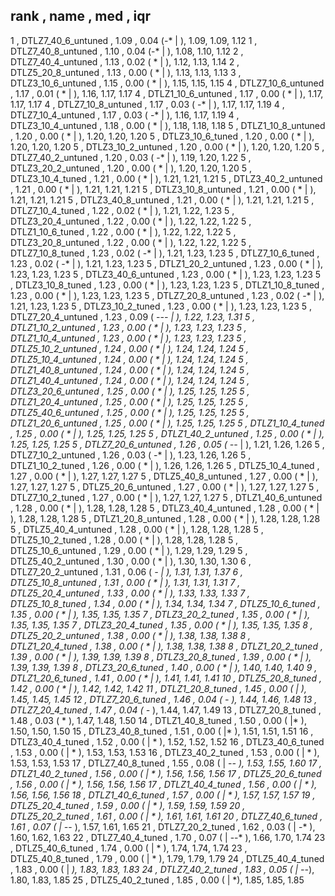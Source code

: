 rank ,         name ,    med   ,  iqr 
----------------------------------------------------
   1 , DTLZ7_40_6_untuned ,    1.09  ,  0.04 (-*             |              ), 1.09,  1.09,  1.12
   1 , DTLZ7_40_8_untuned ,    1.10  ,  0.04 (-*             |              ), 1.08,  1.10,  1.12
   2 , DTLZ7_40_4_untuned ,    1.13  ,  0.02 (  *            |              ), 1.12,  1.13,  1.14
   2 , DTLZ5_20_8_untuned ,    1.13  ,  0.00 (  *            |              ), 1.13,  1.13,  1.13
   3 , DTLZ3_10_6_untuned ,    1.15  ,  0.00 (   *           |              ), 1.15,  1.15,  1.15
   4 , DTLZ7_10_6_untuned ,    1.17  ,  0.01 (   *           |              ), 1.16,  1.17,  1.17
   4 , DTLZ1_10_6_untuned ,    1.17  ,  0.00 (    *          |              ), 1.17,  1.17,  1.17
   4 , DTLZ7_10_8_untuned ,    1.17  ,  0.03 (   -*          |              ), 1.17,  1.17,  1.19
   4 , DTLZ7_10_4_untuned ,    1.17  ,  0.03 (   -*          |              ), 1.16,  1.17,  1.19
   4 , DTLZ3_10_4_untuned ,    1.18  ,  0.00 (    *          |              ), 1.18,  1.18,  1.18
   5 , DTLZ1_10_8_untuned ,    1.20  ,  0.00 (     *         |              ), 1.20,  1.20,  1.20
   5 , DTLZ3_10_6_tuned   ,    1.20  ,  0.00 (     *         |              ), 1.20,  1.20,  1.20
   5 , DTLZ3_10_2_untuned ,    1.20  ,  0.00 (     *         |              ), 1.20,  1.20,  1.20
   5 , DTLZ7_40_2_untuned ,    1.20  ,  0.03 (    -*         |              ), 1.19,  1.20,  1.22
   5 , DTLZ3_20_2_untuned ,    1.20  ,  0.00 (     *         |              ), 1.20,  1.20,  1.20
   5 , DTLZ3_10_4_tuned   ,    1.21  ,  0.00 (     *         |              ), 1.21,  1.21,  1.21
   5 , DTLZ3_40_2_untuned ,    1.21  ,  0.00 (     *         |              ), 1.21,  1.21,  1.21
   5 , DTLZ3_10_8_untuned ,    1.21  ,  0.00 (     *         |              ), 1.21,  1.21,  1.21
   5 , DTLZ3_40_8_untuned ,    1.21  ,  0.00 (     *         |              ), 1.21,  1.21,  1.21
   5 , DTLZ7_10_4_tuned   ,    1.22  ,  0.02 (     *         |              ), 1.21,  1.22,  1.23
   5 , DTLZ3_20_4_untuned ,    1.22  ,  0.00 (     *         |              ), 1.22,  1.22,  1.22
   5 , DTLZ1_10_6_tuned   ,    1.22  ,  0.00 (     *         |              ), 1.22,  1.22,  1.22
   5 , DTLZ3_20_8_untuned ,    1.22  ,  0.00 (     *         |              ), 1.22,  1.22,  1.22
   5 , DTLZ7_10_8_tuned   ,    1.23  ,  0.02 (     -*        |              ), 1.21,  1.23,  1.23
   5 , DTLZ7_10_6_tuned   ,    1.23  ,  0.02 (     -*        |              ), 1.21,  1.23,  1.23
   5 , DTLZ1_20_2_untuned ,    1.23  ,  0.00 (      *        |              ), 1.23,  1.23,  1.23
   5 , DTLZ3_40_6_untuned ,    1.23  ,  0.00 (      *        |              ), 1.23,  1.23,  1.23
   5 , DTLZ3_10_8_tuned   ,    1.23  ,  0.00 (      *        |              ), 1.23,  1.23,  1.23
   5 , DTLZ1_10_8_tuned   ,    1.23  ,  0.00 (      *        |              ), 1.23,  1.23,  1.23
   5 , DTLZ7_20_8_untuned ,    1.23  ,  0.02 (     -*        |              ), 1.21,  1.23,  1.23
   5 , DTLZ3_10_2_tuned   ,    1.23  ,  0.00 (      *        |              ), 1.23,  1.23,  1.23
   5 , DTLZ7_20_4_untuned ,    1.23  ,  0.09 (     -*--      |              ), 1.22,  1.23,  1.31
   5 , DTLZ1_10_2_untuned ,    1.23  ,  0.00 (      *        |              ), 1.23,  1.23,  1.23
   5 , DTLZ1_10_4_untuned ,    1.23  ,  0.00 (      *        |              ), 1.23,  1.23,  1.23
   5 , DTLZ5_10_2_untuned ,    1.24  ,  0.00 (      *        |              ), 1.24,  1.24,  1.24
   5 , DTLZ5_10_4_untuned ,    1.24  ,  0.00 (      *        |              ), 1.24,  1.24,  1.24
   5 , DTLZ1_40_8_untuned ,    1.24  ,  0.00 (      *        |              ), 1.24,  1.24,  1.24
   5 , DTLZ1_40_4_untuned ,    1.24  ,  0.00 (      *        |              ), 1.24,  1.24,  1.24
   5 , DTLZ3_20_6_untuned ,    1.25  ,  0.00 (      *        |              ), 1.25,  1.25,  1.25
   5 , DTLZ1_20_4_untuned ,    1.25  ,  0.00 (      *        |              ), 1.25,  1.25,  1.25
   5 , DTLZ5_40_6_untuned ,    1.25  ,  0.00 (      *        |              ), 1.25,  1.25,  1.25
   5 , DTLZ1_20_6_untuned ,    1.25  ,  0.00 (       *       |              ), 1.25,  1.25,  1.25
   5 , DTLZ1_10_4_tuned   ,    1.25  ,  0.00 (       *       |              ), 1.25,  1.25,  1.25
   5 , DTLZ1_40_2_untuned ,    1.25  ,  0.00 (       *       |              ), 1.25,  1.25,  1.25
   5 , DTLZ7_20_6_untuned ,    1.26  ,  0.05 (     --*       |              ), 1.21,  1.26,  1.26
   5 , DTLZ7_10_2_untuned ,    1.26  ,  0.03 (      -*       |              ), 1.23,  1.26,  1.26
   5 , DTLZ1_10_2_tuned   ,    1.26  ,  0.00 (       *       |              ), 1.26,  1.26,  1.26
   5 , DTLZ5_10_4_tuned   ,    1.27  ,  0.00 (       *       |              ), 1.27,  1.27,  1.27
   5 , DTLZ5_40_8_untuned ,    1.27  ,  0.00 (       *       |              ), 1.27,  1.27,  1.27
   5 , DTLZ5_20_6_untuned ,    1.27  ,  0.00 (       *       |              ), 1.27,  1.27,  1.27
   5 , DTLZ7_10_2_tuned   ,    1.27  ,  0.00 (       *       |              ), 1.27,  1.27,  1.27
   5 , DTLZ1_40_6_untuned ,    1.28  ,  0.00 (       *       |              ), 1.28,  1.28,  1.28
   5 , DTLZ3_40_4_untuned ,    1.28  ,  0.00 (       *       |              ), 1.28,  1.28,  1.28
   5 , DTLZ1_20_8_untuned ,    1.28  ,  0.00 (        *      |              ), 1.28,  1.28,  1.28
   5 , DTLZ5_40_4_untuned ,    1.28  ,  0.00 (        *      |              ), 1.28,  1.28,  1.28
   5 , DTLZ5_10_2_tuned   ,    1.28  ,  0.00 (        *      |              ), 1.28,  1.28,  1.28
   5 , DTLZ5_10_6_untuned ,    1.29  ,  0.00 (        *      |              ), 1.29,  1.29,  1.29
   5 , DTLZ5_40_2_untuned ,    1.30  ,  0.00 (        *      |              ), 1.30,  1.30,  1.30
   6 , DTLZ7_20_2_untuned ,    1.31  ,  0.06 (         *-    |              ), 1.31,  1.31,  1.37
   6 , DTLZ5_10_8_untuned ,    1.31  ,  0.00 (         *     |              ), 1.31,  1.31,  1.31
   7 , DTLZ5_20_4_untuned ,    1.33  ,  0.00 (          *    |              ), 1.33,  1.33,  1.33
   7 , DTLZ5_10_8_tuned   ,    1.34  ,  0.00 (          *    |              ), 1.34,  1.34,  1.34
   7 , DTLZ5_10_6_tuned   ,    1.35  ,  0.00 (          *    |              ), 1.35,  1.35,  1.35
   7 , DTLZ3_20_2_tuned   ,    1.35  ,  0.00 (          *    |              ), 1.35,  1.35,  1.35
   7 , DTLZ3_20_4_tuned   ,    1.35  ,  0.00 (          *    |              ), 1.35,  1.35,  1.35
   8 , DTLZ5_20_2_untuned ,    1.38  ,  0.00 (           *   |              ), 1.38,  1.38,  1.38
   8 , DTLZ1_20_4_tuned   ,    1.38  ,  0.00 (            *  |              ), 1.38,  1.38,  1.38
   8 , DTLZ1_20_2_tuned   ,    1.39  ,  0.00 (            *  |              ), 1.39,  1.39,  1.39
   8 , DTLZ3_20_8_tuned   ,    1.39  ,  0.00 (            *  |              ), 1.39,  1.39,  1.39
   8 , DTLZ3_20_6_tuned   ,    1.40  ,  0.00 (            *  |              ), 1.40,  1.40,  1.40
   9 , DTLZ1_20_6_tuned   ,    1.41  ,  0.00 (             * |              ), 1.41,  1.41,  1.41
  10 , DTLZ5_20_8_tuned   ,    1.42  ,  0.00 (             * |              ), 1.42,  1.42,  1.42
  11 , DTLZ1_20_8_tuned   ,    1.45  ,  0.00 (              *|              ), 1.45,  1.45,  1.45
  12 , DTLZ7_20_6_tuned   ,    1.46  ,  0.04 (              -*              ), 1.44,  1.46,  1.48
  13 , DTLZ7_20_4_tuned   ,    1.47  ,  0.04 (              -*              ), 1.44,  1.47,  1.49
  13 , DTLZ7_20_8_tuned   ,    1.48  ,  0.03 (               *              ), 1.47,  1.48,  1.50
  14 , DTLZ1_40_8_tuned   ,    1.50  ,  0.00 (               |*             ), 1.50,  1.50,  1.50
  15 , DTLZ3_40_8_tuned   ,    1.51  ,  0.00 (               |*             ), 1.51,  1.51,  1.51
  16 , DTLZ3_40_4_tuned   ,    1.52  ,  0.00 (               | *            ), 1.52,  1.52,  1.52
  16 , DTLZ3_40_6_tuned   ,    1.53  ,  0.00 (               | *            ), 1.53,  1.53,  1.53
  16 , DTLZ3_40_2_tuned   ,    1.53  ,  0.00 (               | *            ), 1.53,  1.53,  1.53
  17 , DTLZ7_40_8_tuned   ,    1.55  ,  0.08 (               | -*-          ), 1.53,  1.55,  1.60
  17 , DTLZ1_40_2_tuned   ,    1.56  ,  0.00 (               |  *           ), 1.56,  1.56,  1.56
  17 , DTLZ5_20_6_tuned   ,    1.56  ,  0.00 (               |  *           ), 1.56,  1.56,  1.56
  17 , DTLZ1_40_4_tuned   ,    1.56  ,  0.00 (               |  *           ), 1.56,  1.56,  1.56
  18 , DTLZ1_40_6_tuned   ,    1.57  ,  0.00 (               |   *          ), 1.57,  1.57,  1.57
  19 , DTLZ5_20_4_tuned   ,    1.59  ,  0.00 (               |    *         ), 1.59,  1.59,  1.59
  20 , DTLZ5_20_2_tuned   ,    1.61  ,  0.00 (               |    *         ), 1.61,  1.61,  1.61
  20 , DTLZ7_40_6_tuned   ,    1.61  ,  0.07 (               |   -*-        ), 1.57,  1.61,  1.65
  21 , DTLZ7_20_2_tuned   ,    1.62  ,  0.03 (               |    -*        ), 1.60,  1.62,  1.63
  22 , DTLZ7_40_4_tuned   ,    1.70  ,  0.07 (               |      --*     ), 1.66,  1.70,  1.74
  23 , DTLZ5_40_6_tuned   ,    1.74  ,  0.00 (               |         *    ), 1.74,  1.74,  1.74
  23 , DTLZ5_40_8_tuned   ,    1.79  ,  0.00 (               |           *  ), 1.79,  1.79,  1.79
  24 , DTLZ5_40_4_tuned   ,    1.83  ,  0.00 (               |             *), 1.83,  1.83,  1.83
  24 , DTLZ7_40_2_tuned   ,    1.83  ,  0.05 (               |           --*), 1.80,  1.83,  1.85
  25 , DTLZ5_40_2_tuned   ,    1.85  ,  0.00 (               |             *), 1.85,  1.85,  1.85